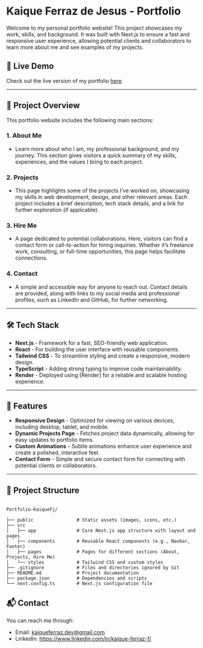# Kaique Ferraz de Jesus - Portfolio

Welcome to my personal portfolio website! This project showcases my work, skills, and background. It was built with Next.js to ensure a fast and responsive user experience, allowing potential clients and collaborators to learn more about me and see examples of my projects.

## 🚀 Live Demo

Check out the live version of my portfolio [here](https://kaiquefj-portfolio.onrender.com).

---

## 📖 Project Overview

This portfolio website includes the following main sections:

### 1. **About Me**

- Learn more about who I am, my professional background, and my journey. This section gives visitors a quick summary of my skills, experiences, and the values I bring to each project.

### 2. **Projects**

- This page highlights some of the projects I’ve worked on, showcasing my skills in web development, design, and other relevant areas. Each project includes a brief description, tech stack details, and a link for further exploration (if applicable).

### 3. **Hire Me**

- A page dedicated to potential collaborations. Here, visitors can find a contact form or call-to-action for hiring inquiries. Whether it’s freelance work, consulting, or full-time opportunities, this page helps facilitate connections.

### 4. **Contact**

- A simple and accessible way for anyone to reach out. Contact details are provided, along with links to my social media and professional profiles, such as LinkedIn and GitHub, for further networking.

---

## 🛠️ Tech Stack

- **Next.js** - Framework for a fast, SEO-friendly web application.
- **React** - For building the user interface with reusable components.
- **Tailwind CSS** - To streamline styling and create a responsive, modern design.
- **TypeScript** - Adding strong typing to improve code maintainability.
- **Render** - Deployed using [Render] for a reliable and scalable hosting experience.

---

## 🎨 Features

- **Responsive Design** - Optimized for viewing on various devices, including desktop, tablet, and mobile.
- **Dynamic Projects Page** - Fetches project data dynamically, allowing for easy updates to portfolio items.
- **Custom Animations** - Subtle animations enhance user experience and create a polished, interactive feel.
- **Contact Form** - Simple and secure contact form for connecting with potential clients or collaborators.

---

## 📁 Project Structure

```plaintext

Portfolio-KaiqueFj/

├── public                # Static assets (images, icons, etc.)
├── src
│   ├── app               # Core Next.js app structure with layout and pages
│   ├── components        # Reusable React components (e.g., Navbar, Footer)
│   ├── pages             # Pages for different sections (About, Projects, Hire Me)
│   └── styles            # Tailwind CSS and custom styles
├── .gitignore            # Files and directories ignored by Git
├── README.md             # Project documentation
├── package.json          # Dependencies and scripts
└── next.config.ts        # Next.js configuration file
```

## 📬 Contact

You can reach me through:

- Email: kaiqueferraz.dev@gmail.com
- LinkedIn: https://www.linkedin.com/in/kaique-ferraz-f/
